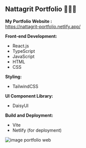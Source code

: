 ## Nattagrit Portfolio 👨🏻‍💻
**My Portfolio Website :**\
https://nattagrit-portfolio.netlify.app/

**Front-end Development:**
- React.js
- TypeScript
- JavaScript
- HTML
- CSS
  
**Styling:**
- TailwindCSS
  
**UI Component Library:**
- DaisyUI
  
**Build and Deployment:**
- Vite
- Netlify (for deployment)

![image portfolio web](https://github.com/Basicbay/Portfolio-Website/assets/151770227/fe948dcc-2f4b-4408-b2fb-2c49c9f87d65)


